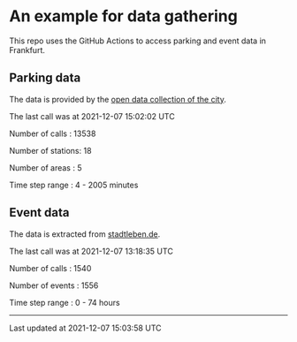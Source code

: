 # An example for data gathering

This repo uses the GitHub Actions to access parking and event data in Frankfurt.

## Parking data
The data is provided by the [open data collection of the city](https://www.offenedaten.frankfurt.de/).

The last call was at 2021-12-07 15:02:02 UTC

Number of calls   : 13538

Number of stations:    18

Number of areas   :     5

Time step range   :     4 -  2005 minutes


## Event data
The data is extracted from [stadtleben.de](https://stadtleben.de/frankfurt/).

The last call was at 2021-12-07 13:18:35 UTC

Number of calls   : 1540

Number of events  : 1556

Time step range   :    0 -   74 hours


----

Last updated at 2021-12-07 15:03:58 UTC
